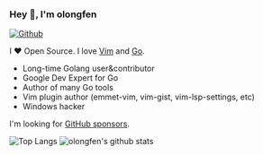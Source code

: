 ### Hey 👋, I'm olongfen

[![Github](https://img.shields.io/github/followers/mattn?label=Follow&style=social)](https://github.com/olongfen)

I ❤ Open Source. I love [Vim](https://www.vim.org/) and [Go](https://golang.org).

* Long-time Golang user&contributor
* Google Dev Expert for Go
* Author of many Go tools
* Vim plugin author (emmet-vim, vim-gist, vim-lsp-settings, etc)
* Windows hacker

I'm looking for [GitHub sponsors](https://github.com/sponsors/olongfen).

![Top Langs](https://github-readme-stats.vercel.app/api/top-langs/?username=olongfen&hide=html)
![olongfen's github stats](https://github-readme-stats.vercel.app/api?username=olongfen&show_icons=true&count_private=true&line_height=40)

